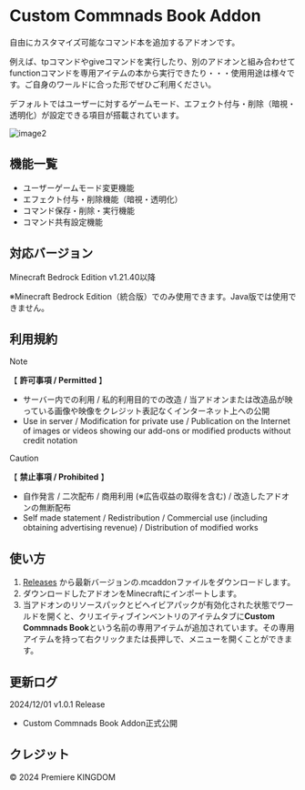 # Custom Commnads Book Addon
自由にカスタマイズ可能なコマンド本を追加するアドオンです。

例えば、tpコマンドやgiveコマンドを実行したり、別のアドオンと組み合わせてfunctionコマンドを専用アイテムの本から実行できたり・・・使用用途は様々です。ご自身のワールドに合った形でぜひご利用ください。

デフォルトではユーザーに対するゲームモード、エフェクト付与・削除（暗視・透明化）が設定できる項目が搭載されています。

![image2](https://github.com/user-attachments/assets/e70ce5fa-2e16-4c0f-97d7-6b0dccb0c637)
## 機能一覧
- ユーザーゲームモード変更機能
- エフェクト付与・削除機能（暗視・透明化）
- コマンド保存・削除・実行機能
- コマンド共有設定機能
## 対応バージョン
Minecraft Bedrock Edition v1.21.40以降

※Minecraft Bedrock Edition（統合版）でのみ使用できます。Java版では使用できません。
## 利用規約
> [!NOTE]
> 【 **許可事項 / Permitted** 】
> - サーバー内での利用 / 私的利用目的での改造 / 当アドオンまたは改造品が映っている画像や映像をクレジット表記なくインターネット上への公開
> - Use in server / Modification for private use / Publication on the Internet of images or videos showing our add-ons or modified products without credit notation

> [!CAUTION]
> 【 **禁止事項 / Prohibited** 】
> - 自作発言 / 二次配布 / 商用利用 (※広告収益の取得を含む) / 改造したアドオンの無断配布
> - Self made statement / Redistribution / Commercial use (including obtaining advertising revenue) / Distribution of modified works
## 使い方
1. [Releases](https://github.com/premiere-kingdom/Custom-Commnads-Book-Addon/releases) から最新バージョンの.mcaddonファイルをダウンロードします。
2. ダウンロードしたアドオンをMinecraftにインポートします。
3. 当アドオンのリソースパックとビヘイビアパックが有効化された状態でワールドを開くと、クリエイティブインベントリのアイテムタブに**Custom Commnads Book**という名前の専用アイテムが追加されています。その専用アイテムを持って右クリックまたは長押しで、メニューを開くことができます。
## 更新ログ
2024/12/01 v1.0.1 Release
- Custom Commnads Book Addon正式公開
## クレジット
© 2024 Premiere KINGDOM
